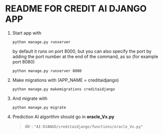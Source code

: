 # README FOR CREDIT AI DJANGO APP

1. Start app with

   `python manage.py runserver`

   by default it runs on port 8000, but you can also specify the port by adding the port number at the end of the command, as so (for example port 8080)

   `python manage.py runserver 8080`

2. Make migrations with (APP_NAME = creditaidjango)

   `python manage.py makemigrations creditaidjango`

3. And migrate with

   `python manage.py migrate`

4. Prediction AI algorithm should go in **oracle_Vx.py**

   > dir : `"AI-DJANGO/creditaidjango/functions/oracle_Vx.py"`

